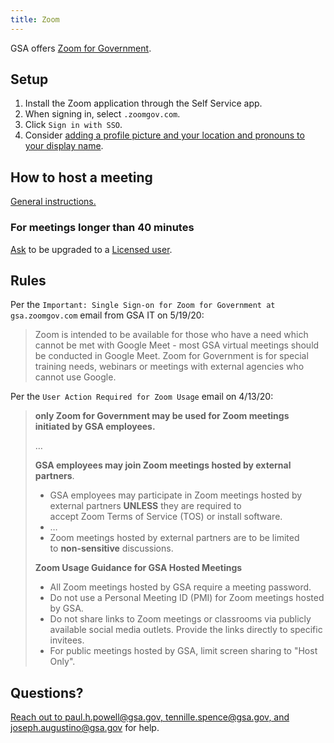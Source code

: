 ```yaml
---
title: Zoom
---
```


GSA offers [Zoom for Government](https://zoomgov.com/).

## Setup

1. Install the Zoom application through the Self Service app.
1. When signing in, select `.zoomgov.com`.
1. Click `Sign in with SSO`.
1. Consider [adding a profile picture and your location and pronouns to your display name](https://www.zoomgov.com/profile).

## How to host a meeting

[General instructions.](https://support.zoom.us/hc/en-us/articles/201362613-How-Do-I-Host-A-Video-Meeting-)

### For meetings longer than 40 minutes

[Ask](#questions) to be upgraded to a [Licensed user](https://support.zoom.us/hc/en-us/articles/201363173-Account-Types#usertype).

## Rules

Per the `Important: Single Sign-on for Zoom for Government at gsa.zoomgov.com` email from GSA IT on 5/19/20:

> Zoom is intended to be available for those who have a need which cannot be met with Google Meet - most GSA virtual meetings should be conducted in Google Meet. Zoom for Government is for special training needs, webinars or meetings with external agencies who cannot use Google.

Per the `User Action Required for Zoom Usage` email on 4/13/20:

> **only Zoom for Government may be used for Zoom meetings initiated by GSA employees.**
>
> …
>
> **GSA employees may join Zoom meetings hosted by external partners**.
>
> - GSA employees may participate in Zoom meetings hosted by external partners **UNLESS** they are required to accept Zoom Terms of Service (TOS) or install software.
> - …
> - Zoom meetings hosted by external partners are to be limited to **non-sensitive** discussions.
>
> **Zoom Usage Guidance for GSA Hosted Meetings**
>
> - All Zoom meetings hosted by GSA require a meeting password.
> - Do not use a Personal Meeting ID (PMI) for Zoom meetings hosted by GSA.
> - Do not share links to Zoom meetings or classrooms via publicly available social media outlets. Provide the links directly to specific invitees.
> - For public meetings hosted by GSA, limit screen sharing to "Host Only".

## Questions?

[Reach out to paul.h.powell@gsa.gov, tennille.spence@gsa.gov, and joseph.augustino@gsa.gov](mailto:paul.h.powell@gsa.gov,tennille.spence@gsa.gov,joseph.augustino@gsa.gov) for help.
